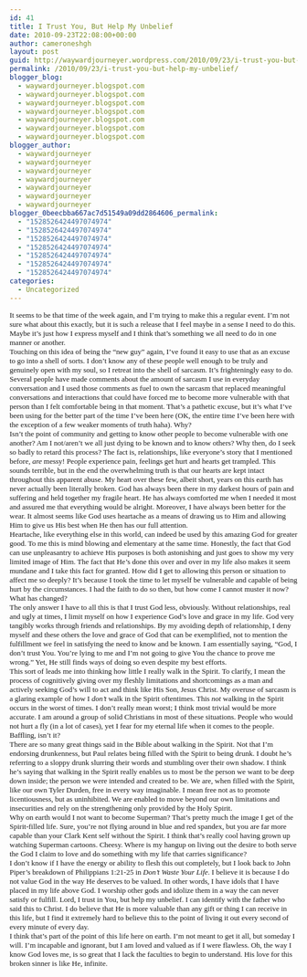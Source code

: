 ```yaml
---
id: 41
title: I Trust You, But Help My Unbelief
date: 2010-09-23T22:08:00+00:00
author: cameroneshgh
layout: post
guid: http://waywardjourneyer.wordpress.com/2010/09/23/i-trust-you-but-help-my-unbelief
permalink: /2010/09/23/i-trust-you-but-help-my-unbelief/
blogger_blog:
  - waywardjourneyer.blogspot.com
  - waywardjourneyer.blogspot.com
  - waywardjourneyer.blogspot.com
  - waywardjourneyer.blogspot.com
  - waywardjourneyer.blogspot.com
  - waywardjourneyer.blogspot.com
  - waywardjourneyer.blogspot.com
blogger_author:
  - waywardjourneyer
  - waywardjourneyer
  - waywardjourneyer
  - waywardjourneyer
  - waywardjourneyer
  - waywardjourneyer
  - waywardjourneyer
blogger_0beecbba667ac7d51549a09dd2864606_permalink:
  - "1528526424497074974"
  - "1528526424497074974"
  - "1528526424497074974"
  - "1528526424497074974"
  - "1528526424497074974"
  - "1528526424497074974"
  - "1528526424497074974"
categories:
  - Uncategorized
---
```

<div style="font-family:&quot;">
  <span style="font-size:small;">It seems to be that time of the week again, and I&#8217;m trying to make this a regular event. I&#8217;m not sure what about this exactly, but it is such a release that I feel maybe in a sense I need to do this. Maybe it&#8217;s just how I express myself and I think that&#8217;s something we all need to do in one manner or another.</span>
</div>

<div style="font-family:&quot;">
  <span style="font-size:small;">Touching on this idea of being the &#8220;new guy&#8221; again, I&#8217;ve found it easy to use that as an excuse to go into a shell of sorts. I don&#8217;t know any of these people well enough to be truly and genuinely open with my soul, so I retreat into the shell of sarcasm. It&#8217;s frighteningly easy to do. Several people have made comments about the amount of sarcasm I use in everyday conversation and I used those comments as fuel to own the sarcasm that replaced meaningful conversations and interactions that could have forced me to become more vulnerable with that person than I felt comfortable being in that moment. That&#8217;s a pathetic excuse, but it&#8217;s what I&#8217;ve been using for the better part of the time I&#8217;ve been here (OK, the entire time I&#8217;ve been here with the exception of a few weaker moments of truth haha). Why?</span>
</div>

<div style="font-family:&quot;">
  <span style="font-size:small;">Isn&#8217;t the point of community and getting to know other people to become vulnerable with one another? Am I not/aren&#8217;t we all just dying to be known and to know others? Why then, do I seek so badly to retard this process? The fact is, relationships, like everyone&#8217;s story that I mentioned before, <i>are</i> messy! People experience pain, feelings get hurt and hearts get trampled. This sounds terrible, but in the end the overwhelming truth is that our hearts are kept intact throughout this apparent abuse. My heart over these few, albeit short, years on this earth has never actually been literally broken. God has always been there in my darkest hours of pain and suffering and held together my fragile heart. He has always comforted me when I needed it most and assured me that everything would be alright. Moreover, I have always been better for the wear. It almost seems like God uses heartache as a means of drawing us to Him and allowing Him to give us His best when He then has our full attention.</span>
</div>

<div style="font-family:&quot;">
  <span style="font-size:small;">Heartache, like everything else in this world, can indeed be used by this amazing God for greater good. To me this is mind blowing and elementary at the same time. Honestly, the fact that God can use unpleasantry to achieve His purposes is both astonishing and just goes to show my very limited image of Him. The fact that He&#8217;s done this over and over in my life also makes it seem mundane and I take this fact for granted. How did I get to allowing this person or situation to affect me so deeply? It&#8217;s because I took the time to let myself be vulnerable and capable of being hurt by the circumstances. I had the faith to do so then, but how come I cannot muster it now? What has changed?</span>
</div>

<div style="font-family:&quot;">
  <span style="font-size:small;">The only answer I have to all this is that I trust God less, obviously. Without relationships, real and ugly at times, I limit myself on how I experience God&#8217;s love and grace in my life. God very tangibly works through friends and relationships. By my avoiding depth of relationship, I deny myself and these others the love and grace of God that can be exemplified, not to mention the fulfillment we feel in satisfying the need to know and be known. I am essentially saying, &#8220;God, I don&#8217;t trust You. You&#8217;re lying to me and I&#8217;m not going to give You the chance to prove me wrong.&#8221; Yet, He still finds ways of doing so even despite my best efforts.</span>
</div>

<div style="font-family:&quot;">
  <span style="font-size:small;">This sort of leads me into thinking how little I really walk in the Spirit. To clarify, I mean the process of cognitively giving over my fleshly limitations and shortcomings as a man and actively seeking God&#8217;s will to act and think like His Son, Jesus Christ. My overuse of sarcasm is a glaring example of how I <i>don&#8217;t</i> walk in the Spirit oftentimes. This <i>not</i> walking in the Spirit occurs in the worst of times. I don&#8217;t really mean worst; I think most trivial would be more accurate. I am around a group of solid Christians in most of these situations. People who would not hurt a fly (in a lot of cases), yet I fear for my eternal life when it comes to the people. Baffling, isn&#8217;t it?</span>
</div>

<div style="font-family:&quot;">
  <span style="font-size:small;">There are so many great things said in the Bible about walking in the Spirit. Not that I&#8217;m endorsing drunkenness, but Paul relates being filled with the Spirit to being drunk. I doubt he&#8217;s referring to a sloppy drunk slurring their words and stumbling over their own shadow. I think he&#8217;s saying that walking in the Spirit really enables us to most be the person we want to be deep down inside; the person we were intended and created to be. We are, when filled with the Spirit, like our own Tyler Durden, free in every way imaginable. I mean free not as to promote licentiousness, but as uninhibited. We are enabled to move beyond our own limitations and insecurities and rely on the strengthening only provided by the Holy Spirit.</span>
</div>

<div style="font-family:&quot;">
  <span style="font-size:small;">Why on earth would I not want to become Superman? That&#8217;s pretty much the image I get of the Spirit-filled life. Sure, you&#8217;re not flying around in blue and red spandex, but you are far more capable than your Clark Kent self without the Spirit. I think that&#8217;s really cool having grown up watching Superman cartoons. Cheesy. Where is my hangup on living out the desire to both serve the God I claim to love and do something with my life that carries significance?</span>
</div>

<div style="font-family:&quot;">
  <span style="font-size:small;">I don&#8217;t know if I have the energy or ability to flesh this out completely, but I look back to John Piper&#8217;s breakdown of Philippians 1:21-25 in <i>Don&#8217;t Waste Your Life</i>. I believe it is because I do not value God in the way He deserves to be valued. In other words, I have idols that I have placed in my life above God. I worship other gods and idolize them in a way the can never satisfy or fulfill. Lord, I trust in You, but help my unbelief. I can identify with the father who said this to Christ. I do believe that He is more valuable than any gift or thing I can receive in this life, but I find it extremely hard to believe this to the point of living it out every second of every minute of every day.</span>
</div>

<div style="font-family:&quot;">
  <span style="font-size:small;">I think that&#8217;s part of the point of this life here on earth. I&#8217;m not meant to get it all, but someday I will. I&#8217;m incapable and ignorant, but I am loved and valued as if I were flawless. Oh, the way I know God loves me, is so great that I lack the faculties to begin to understand. His love for this broken sinner is like He, infinite.</span>
</div>